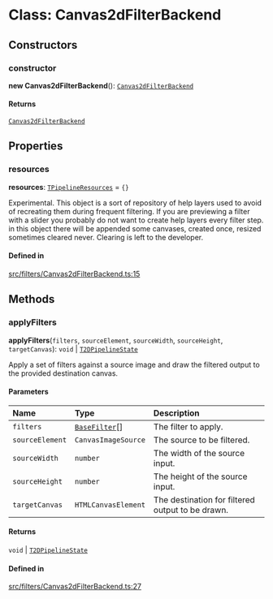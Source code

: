 # Class: Canvas2dFilterBackend

## Constructors

### constructor

**new Canvas2dFilterBackend**(): [`Canvas2dFilterBackend`](/apidocs/classes/Canvas2dFilterBackend.md)

#### Returns

[`Canvas2dFilterBackend`](/apidocs/classes/Canvas2dFilterBackend.md)

## Properties

### resources

 **resources**: [`TPipelineResources`](/apidocs/modules.md#tpipelineresources) = `{}`

Experimental. This object is a sort of repository of help layers used to avoid
of recreating them during frequent filtering. If you are previewing a filter with
a slider you probably do not want to create help layers every filter step.
in this object there will be appended some canvases, created once, resized sometimes
cleared never. Clearing is left to the developer.

#### Defined in

[src/filters/Canvas2dFilterBackend.ts:15](https://github.com/fabricjs/fabric.js/blob/b24e8cbdf/src/filters/Canvas2dFilterBackend.ts#L15)

## Methods

### applyFilters

**applyFilters**(`filters`, `sourceElement`, `sourceWidth`, `sourceHeight`, `targetCanvas`): `void` \| [`T2DPipelineState`](/apidocs/modules.md#t2dpipelinestate)

Apply a set of filters against a source image and draw the filtered output
to the provided destination canvas.

#### Parameters

| Name | Type | Description |
| :------ | :------ | :------ |
| `filters` | [`BaseFilter`](/apidocs/classes/filters.BaseFilter.md)[] | The filter to apply. |
| `sourceElement` | `CanvasImageSource` | The source to be filtered. |
| `sourceWidth` | `number` | The width of the source input. |
| `sourceHeight` | `number` | The height of the source input. |
| `targetCanvas` | `HTMLCanvasElement` | The destination for filtered output to be drawn. |

#### Returns

`void` \| [`T2DPipelineState`](/apidocs/modules.md#t2dpipelinestate)

#### Defined in

[src/filters/Canvas2dFilterBackend.ts:27](https://github.com/fabricjs/fabric.js/blob/b24e8cbdf/src/filters/Canvas2dFilterBackend.ts#L27)
